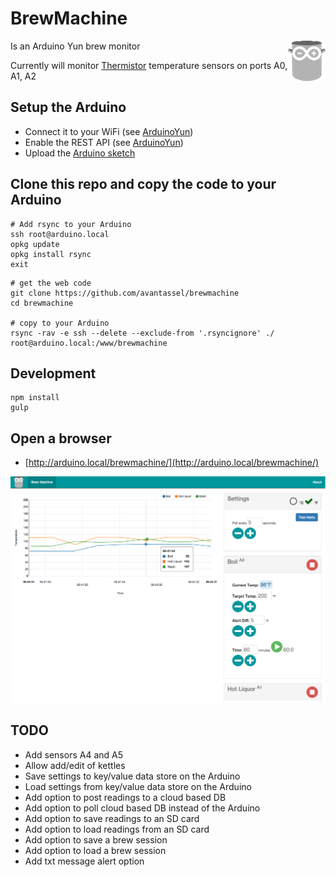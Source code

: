 # BrewMachine

<img src="img/brewmachine.png?raw=true" alt="BrewMachine logo" title="BrewMachine" align="right" />

Is an Arduino Yun brew monitor

Currently will monitor [Thermistor](https://learn.adafruit.com/thermistor/using-a-thermistor) temperature sensors on ports A0, A1, A2

## Setup the Arduino

* Connect it to your WiFi (see [ArduinoYun](https://www.arduino.cc/en/Guide/ArduinoYun))
* Enable the REST API (see [ArduinoYun](https://www.arduino.cc/en/Guide/ArduinoYun))
* Upload the [Arduino sketch](arduino/BrewMachine/BrewMachine.ino)


## Clone this repo and copy the code to your Arduino

```
# Add rsync to your Arduino
ssh root@arduino.local
opkg update
opkg install rsync
exit
```

```
# get the web code
git clone https://github.com/avantassel/brewmachine
cd brewmachine

# copy to your Arduino
rsync -rav -e ssh --delete --exclude-from '.rsyncignore' ./ root@arduino.local:/www/brewmachine
```

## Development

```
npm install
gulp
```

## Open a browser

* [http://arduino.local/brewmachine/](http://arduino.local/brewmachine/)

<img src="img/screenshot-desktop.png?raw=true" alt="BrewMachine logo" title="BrewMachine" align="center" />

## TODO
* Add sensors A4 and A5
* Allow add/edit of kettles
* Save settings to key/value data store on the Arduino
* Load settings from key/value data store on the Arduino
* Add option to post readings to a cloud based DB
* Add option to poll cloud based DB instead of the Arduino
* Add option to save readings to an SD card
* Add option to load readings from an SD card
* Add option to save a brew session
* Add option to load a brew session
* Add txt message alert option
